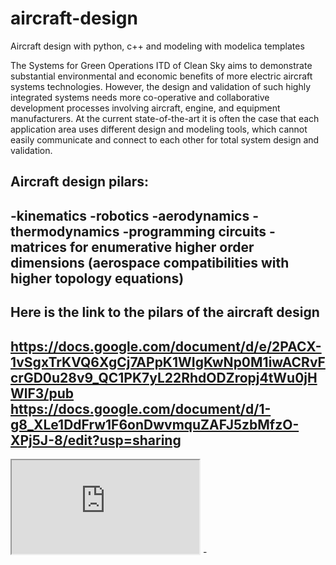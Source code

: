 # aircraft-design
Aircraft design with python, c++ and modeling with modelica templates

The Systems for Green Operations ITD of Clean Sky aims to demonstrate substantial environmental and economic benefits of more electric aircraft systems technologies.
However, the design and validation of such highly integrated systems needs more co-operative and collaborative development processes involving aircraft, engine, and equipment manufacturers.
At the current state-of-the-art it is often the case that each application area uses different design and modeling tools, which cannot easily communicate and connect to each other for total system design and validation.

Aircraft design pilars:
-
-kinematics
-robotics
-aerodynamics
-thermodynamics
-programming circuits
-matrices for enumerative higher order dimensions (aerospace compatibilities with higher topology equations)
-

Here is the link to the pilars of the aircraft design
-
https://docs.google.com/document/d/e/2PACX-1vSgxTrKVQ6XgCj7APpK1WIgKwNp0M1iwACRvFcrGD0u28v9_QC1PK7yL22RhdODZropj4tWu0jHWlF3/pub
https://docs.google.com/document/d/1-g8_XLe1DdFrw1F6onDwvmquZAFJ5zbMfzO-XPj5J-8/edit?usp=sharing
-
<iframe src="https://docs.google.com/document/d/e/2PACX-1vSgxTrKVQ6XgCj7APpK1WIgKwNp0M1iwACRvFcrGD0u28v9_QC1PK7yL22RhdODZropj4tWu0jHWlF3/pub?embedded=true"></iframe>
-

